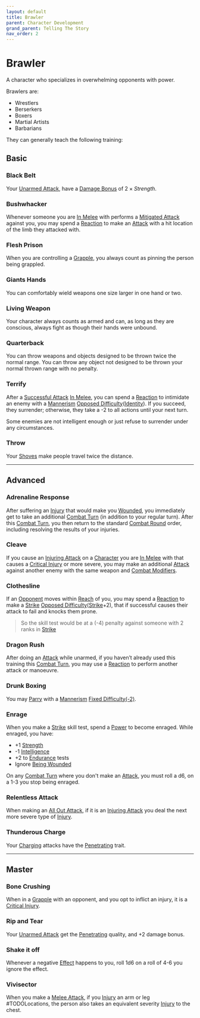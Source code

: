 ```yaml
---
layout: default
title: Brawler
parent: Character Development
grand_parent: Telling The Story
nav_order: 2
---
```

# Brawler
A character who specializes in overwhelming opponents with power.

Brawlers are: 
* Wrestlers
* Berserkers
* Boxers
* Martial Artists
* Barbarians

They can generally teach the following training:

## Basic

### Black Belt
Your [Unarmed Attack](Core/Terminology#Unarmed%20Attack), have a [Damage Bonus](Core/Weapons#Damage%20Bonus) of $2 \times Strength$. 

### Bushwhacker
Whenever someone you are [In Melee](Core/Effects#In%20Melee) with performs a [Mitigated Attack](Core/Terminology#Mitigated%20Attack) against you, you may spend a [Reaction](Core/Terminology#Reaction) to make an [Attack](Core/Terminology#Attack) with a hit location of the limb they attacked with.

### Flesh Prison
When you are controlling a [Grapple](Core/Special-Combat-Actions#grapple), you always count as pinning the person being grappled.

### Giants Hands
You can comfortably wield weapons one size larger in one hand or two.

### Living Weapon
Your character always counts as armed and can, as long as they are conscious, always fight as though their hands were unbound.

### Quarterback
You can throw weapons and objects designed to be thrown twice the normal range. You can throw any object not designed to be thrown your normal thrown range with no penalty.

### Terrify
After a [Successful Attack](Core/Terminology#Successful%20Attack) [In Melee](Core/Effects#In%20Melee), you can spend a [Reaction](Core/Terminology#Reaction) to intimidate an enemy with a [Mannerism](Core/Communication#Mannerism) [Opposed Difficulty](Core/Skills#Opposed%20Difficulty)([Identity](Core/Spirit#Identity)). If you succeed, they surrender; otherwise, they take a -2 to all actions until your next turn.

Some enemies are not intelligent enough or just refuse to surrender under any circumstances.
### Throw
Your [Shoves](Core/Special-Combat-Actions#Shove) make people travel twice the distance.



---

## Advanced

### Adrenaline Response
After suffering an [Injury](Core/Injury) that would make you [Wounded](Core/Effects#Wounded), you immediately get to take an additional [Combat Turn](Core/Terminology#Combat%20Turn) (in addition to your regular turn). After this [Combat Turn](Core/Terminology#Combat%20Turn), you then return to the standard [Combat Round](Core/Terminology#Combat%20Round) order, including resolving the results of your injuries.

### Cleave
If you cause an [Injuring Attack](Core/Terminology#Injuring%20Attack) on a [Character](Core/Terminology#Character) you are [In Melee](Core/Effects#In%20Melee) with that causes a [Critical Injury](Core/Injury#Critical%20Injury) or more severe, you may make an additional [Attack](Core/Terminology#Attack) against another enemy with the same weapon and [Combat Modifiers](Core/Attacks#Combat%20Modifiers).

### Clothesline
If an [Opponent](Core/Terminology#Opponent) moves within [Reach](Core/Movement#Reach) of you, you may spend a [Reaction](Core/Terminology#Reaction) to make a [Strike](Core/Strength#Strike) [Opposed Difficulty](Core/Skills#Opposed%20Difficulty)([Strike](Core/Strength#Strike)+2), that if successful causes their attack to fail and knocks them prone.

> So the skill test would be at a (-4) penalty against someone with 2 ranks in [Strike](Core/Strength#Strike)

### Dragon Rush
After doing an [Attack](Core/Terminology#Attack) while unarmed, if you haven’t already used this training this [Combat Turn](Core/Terminology#Combat%20Turn), you may use a [Reaction](Core/Terminology#Reaction) to perform another attack or manoeuvre.

### Drunk Boxing
You may [Parry](Core/Special-Combat-Actions#Parry) with a [Mannerism](Core/Communication#Mannerism) [Fixed Difficulty(-2)](Core/Skills#Fixed%20Difficulty).

### Enrage
When you make a [Strike](Core/Strength#Strike) skill test, spend a [Power](Core/Stats#Max%20Power) to become enraged. While enraged, you have: 
* +1 [Strength](Core/Strength)
* -1 [Intelligence](Core/Intelligence)
* +2 to [Endurance](Core/Strength#Endurance) tests
* Ignore [Being Wounded](Core/Effects#Wounded)

On any [Combat Turn](Core/Terminology#Combat%20Turn) where you don't make an [Attack](Core/Terminology#Attack), you must roll a d6, on a 1-3 you stop being enraged.

### Relentless Attack
When making an [All Out Attack](Core/Reacting-To-Attacks#All%20Out%20Attack), if it is an [Injuring Attack](Core/Terminology#Injuring%20Attack) you deal the next more severe type of [Injury](Core/Injury#Injury).

### Thunderous Charge
Your [Charging](Core/Attack-Bonuses#Charging) attacks have the [Penetrating](Core/Weapon-Traits#Penetrating) trait.

---

## Master

### Bone Crushing
When in a [Grapple](Core/Special-Combat-Actions#grapple) with an opponent, and you opt to inflict an injury, it is a [Critical Injury](Core/Injury#Critical%20Injury).

### Rip and Tear
Your [Unarmed Attack](Core/Terminology#Unarmed%20Attack) get the [Penetrating](Core/Weapon-Traits#Penetrating) quality, and +2 damage bonus.

### Shake it off
Whenever a negative [Effect](Core/Effects) happens to you, roll 1d6 on a roll of 4-6 you ignore the effect.
### Vivisector
When you make a [Melee Attack](Core/Terminology#Melee%20Attack), if you [Injury](Core/Injury) an arm or leg #TODOLocations, the person also takes an equivalent severity [Injury](Core/Injury) to the chest.


